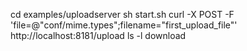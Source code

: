 cd examples/uploadserver
sh start.sh
curl -X POST -F 'file=@"conf/mime.types";filename="first_upload_file"' http://localhost:8181/upload
ls -l download
